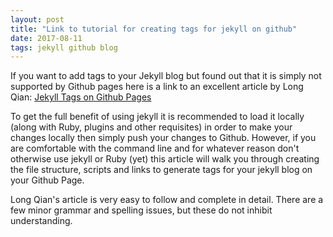 ```yaml
---
layout: post
title: "Link to tutorial for creating tags for jekyll on github"
date: 2017-08-11
tags: jekyll github blog
---
```


If you want to add tags to your Jekyll blog but found out that it is simply not supported by Github pages
 here is a link to an excellent article by Long Qian: [Jekyll Tags on Github Pages](http://longqian.me/2017/02/09/github-jekyll-tag/)

 To get the full benefit of using jekyll it is recommended to load it locally (along with Ruby, plugins and other requisites) in order to make your changes locally then simply push your changes to Github. However, if you are comfortable with the command line and for whatever reason don't otherwise use jekyll or Ruby (yet) this article will walk you through creating the file structure, scripts and links to generate tags for your jekyll blog on your Github Page.

 Long Qian's article is very easy to follow and complete in detail. There are a few minor grammar and spelling issues, but these do not inhibit understanding.
